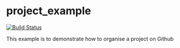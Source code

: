 # project_example

[![Build Status](https://travis-ci.org/sinanshi/project_example.svg?branch=master)](https://travis-ci.org/sinanshi/project_example)

This example is to demonstrate how to organise a project on Github 
